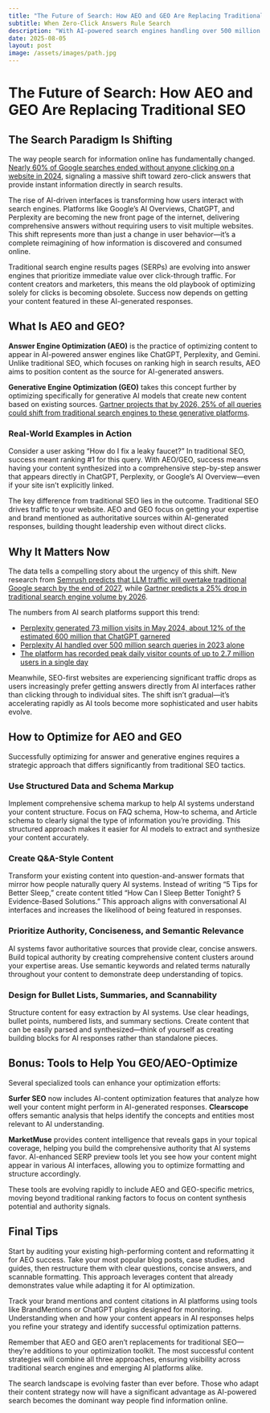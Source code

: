 ```yaml
---
title: "The Future of Search: How AEO and GEO Are Replacing Traditional SEO"
subtitle: When Zero-Click Answers Rule Search
description: "With AI-powered search engines handling over 500 million queries and 60% of Google searches ending without clicks, traditional SEO strategies are rapidly becoming outdated."
date: 2025-08-05
layout: post
image: /assets/images/path.jpg
---
```


# The Future of Search: How AEO and GEO Are Replacing Traditional SEO

## The Search Paradigm Is Shifting

The way people search for information online has fundamentally changed. [Nearly 60% of Google searches ended without anyone clicking on a website in 2024](https://www.semrush.com/blog/zero-click-searches/), signaling a massive shift toward zero-click answers that provide instant information directly in search results.

The rise of AI-driven interfaces is transforming how users interact with search engines. Platforms like Google’s AI Overviews, ChatGPT, and Perplexity are becoming the new front page of the internet, delivering comprehensive answers without requiring users to visit multiple websites. This shift represents more than just a change in user behavior—it’s a complete reimagining of how information is discovered and consumed online.

Traditional search engine results pages (SERPs) are evolving into answer engines that prioritize immediate value over click-through traffic. For content creators and marketers, this means the old playbook of optimizing solely for clicks is becoming obsolete. Success now depends on getting your content featured in these AI-generated responses.

## What Is AEO and GEO?

**Answer Engine Optimization (AEO)** is the practice of optimizing content to appear in AI-powered answer engines like ChatGPT, Perplexity, and Gemini. Unlike traditional SEO, which focuses on ranking high in search results, AEO aims to position content as the source for AI-generated answers.

**Generative Engine Optimization (GEO)** takes this concept further by optimizing specifically for generative AI models that create new content based on existing sources. [Gartner projects that by 2026, 25% of all queries could shift from traditional search engines to these generative platforms](https://www.gartner.com/en/newsroom/press-releases/2023-08-02-gartner-predicts-chatbots-will-become-a-primary-customer-service-channel-within-two-years).

### Real-World Examples in Action

Consider a user asking “How do I fix a leaky faucet?” In traditional SEO, success meant ranking #1 for this query. With AEO/GEO, success means having your content synthesized into a comprehensive step-by-step answer that appears directly in ChatGPT, Perplexity, or Google’s AI Overview—even if your site isn’t explicitly linked.

The key difference from traditional SEO lies in the outcome. Traditional SEO drives traffic to your website. AEO and GEO focus on getting your expertise and brand mentioned as authoritative sources within AI-generated responses, building thought leadership even without direct clicks.

## Why It Matters Now

The data tells a compelling story about the urgency of this shift. New research from [Semrush predicts that LLM traffic will overtake traditional Google search by the end of 2027](https://www.semrush.com/blog/future-of-seo/), while [Gartner predicts a 25% drop in traditional search engine volume by 2026](https://www.gartner.com/en/newsroom/press-releases/2023-08-02-gartner-predicts-chatbots-will-become-a-primary-customer-service-channel-within-two-years).

The numbers from AI search platforms support this trend:

- [Perplexity generated 73 million visits in May 2024, about 12% of the estimated 600 million that ChatGPT garnered](https://similarweb.com/blog/insights/ai-news/perplexity-ai-vs-chatgpt/)
- [Perplexity AI handled over 500 million search queries in 2023 alone](https://blog.perplexity.ai/blog/perplexity-2023-year-in-review)
- [The platform has recorded peak daily visitor counts of up to 2.7 million users in a single day](https://similarweb.com/blog/insights/ai-news/perplexity-ai-vs-chatgpt/)

Meanwhile, SEO-first websites are experiencing significant traffic drops as users increasingly prefer getting answers directly from AI interfaces rather than clicking through to individual sites. The shift isn’t gradual—it’s accelerating rapidly as AI tools become more sophisticated and user habits evolve.

## How to Optimize for AEO and GEO

Successfully optimizing for answer and generative engines requires a strategic approach that differs significantly from traditional SEO tactics.

### Use Structured Data and Schema Markup

Implement comprehensive schema markup to help AI systems understand your content structure. Focus on FAQ schema, How-to schema, and Article schema to clearly signal the type of information you’re providing. This structured approach makes it easier for AI models to extract and synthesize your content accurately.

### Create Q&A-Style Content

Transform your existing content into question-and-answer formats that mirror how people naturally query AI systems. Instead of writing “5 Tips for Better Sleep,” create content titled “How Can I Sleep Better Tonight? 5 Evidence-Based Solutions.” This approach aligns with conversational AI interfaces and increases the likelihood of being featured in responses.

### Prioritize Authority, Conciseness, and Semantic Relevance

AI systems favor authoritative sources that provide clear, concise answers. Build topical authority by creating comprehensive content clusters around your expertise areas. Use semantic keywords and related terms naturally throughout your content to demonstrate deep understanding of topics.

### Design for Bullet Lists, Summaries, and Scannability

Structure content for easy extraction by AI systems. Use clear headings, bullet points, numbered lists, and summary sections. Create content that can be easily parsed and synthesized—think of yourself as creating building blocks for AI responses rather than standalone pieces.

## Bonus: Tools to Help You GEO/AEO-Optimize

Several specialized tools can enhance your optimization efforts:

**Surfer SEO** now includes AI-content optimization features that analyze how well your content might perform in AI-generated responses. **Clearscope** offers semantic analysis that helps identify the concepts and entities most relevant to AI understanding.

**MarketMuse** provides content intelligence that reveals gaps in your topical coverage, helping you build the comprehensive authority that AI systems favor. AI-enhanced SERP preview tools let you see how your content might appear in various AI interfaces, allowing you to optimize formatting and structure accordingly.

These tools are evolving rapidly to include AEO and GEO-specific metrics, moving beyond traditional ranking factors to focus on content synthesis potential and authority signals.

## Final Tips

Start by auditing your existing high-performing content and reformatting it for AEO success. Take your most popular blog posts, case studies, and guides, then restructure them with clear questions, concise answers, and scannable formatting. This approach leverages content that already demonstrates value while adapting it for AI optimization.

Track your brand mentions and content citations in AI platforms using tools like BrandMentions or ChatGPT plugins designed for monitoring. Understanding when and how your content appears in AI responses helps you refine your strategy and identify successful optimization patterns.

Remember that AEO and GEO aren’t replacements for traditional SEO—they’re additions to your optimization toolkit. The most successful content strategies will combine all three approaches, ensuring visibility across traditional search engines and emerging AI platforms alike.

The search landscape is evolving faster than ever before. Those who adapt their content strategy now will have a significant advantage as AI-powered search becomes the dominant way people find information online.